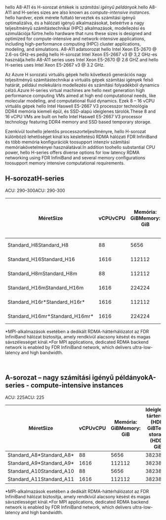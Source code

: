 <!-- A-series - compute-intensive instances, H-series -->

<span data-ttu-id="1d6d0-101">hello A8-A11 és H-sorozat értékek is *számítási igényű példányok*.</span><span class="sxs-lookup"><span data-stu-id="1d6d0-101">hello A8-A11 and H-series sizes are also known as *compute-intensive instances*.</span></span> <span data-ttu-id="1d6d0-102">hello hardver, ezek mérete futtató terveztek és számítási igényű optimalizálva, és a hálózati igényű alkalmazásokat, beleértve a nagy teljesítményű számítástechnikai (HPC) alkalmazások, modellezési és szimulációja fürtre.</span><span class="sxs-lookup"><span data-stu-id="1d6d0-102">hello hardware that runs these sizes is designed and optimized for compute-intensive and network-intensive applications, including high-performance computing (HPC) cluster applications, modeling, and simulations.</span></span> <span data-ttu-id="1d6d0-103">A8-A11 adatsorozat hello Intel Xeon E5-2670 @ 2.6-os GHz-es pedig hello H-sorozat Intel Xeon E5-2667 v3 @ 3,2 GHz-es használja.</span><span class="sxs-lookup"><span data-stu-id="1d6d0-103">hello A8-A11 series uses Intel Xeon E5-2670 @ 2.6 GHZ and hello H-series uses Intel Xeon E5-2667 v3 @ 3.2 GHz.</span></span> 

<span data-ttu-id="1d6d0-104">Az Azure H sorozatú virtuális gépek hello következő generációs nagy teljesítményű számítástechnikai a virtuális gépek számítási igények felső határát, például molekuláris modellezési és számítási folyadékból dynamics célzó.</span><span class="sxs-lookup"><span data-stu-id="1d6d0-104">Azure H-series virtual machines are hello next generation high performance computing VMs aimed at high end computational needs, like molecular modeling, and computational fluid dynamics.</span></span> <span data-ttu-id="1d6d0-105">Ezek 8 – 16 vCPU virtuális gépek hello Intel Haswell E5-2667 V3 processzor technológia DDR4 memória kiemeli épül, és SSD-alapú ideiglenes tárolók.</span><span class="sxs-lookup"><span data-stu-id="1d6d0-105">These 8 and 16 vCPU VMs are built on hello Intel Haswell E5-2667 V3 processor technology featuring DDR4 memory and SSD based temporary storage.</span></span> 

<span data-ttu-id="1d6d0-106">Ezenkívül toohello jelentős processzorteljesítményre, hello H-sorozat különböző lehetőséget kínál kis késleltetésű RDMA hálózati FDR InfiniBand és több memória konfigurációk toosupport intenzív számítási memóriakövetelményei használatával.</span><span class="sxs-lookup"><span data-stu-id="1d6d0-106">In addition toohello substantial CPU power, hello H-series offers diverse options for low latency RDMA networking using FDR InfiniBand and several memory configurations toosupport memory intensive computational requirements.</span></span>



## <a name="h-series"></a><span data-ttu-id="1d6d0-107">H-sorozat</span><span class="sxs-lookup"><span data-stu-id="1d6d0-107">H-series</span></span>

<span data-ttu-id="1d6d0-108">ACU: 290–300</span><span class="sxs-lookup"><span data-stu-id="1d6d0-108">ACU: 290-300</span></span>

| <span data-ttu-id="1d6d0-109">Méret</span><span class="sxs-lookup"><span data-stu-id="1d6d0-109">Size</span></span> | <span data-ttu-id="1d6d0-110">vCPU</span><span class="sxs-lookup"><span data-stu-id="1d6d0-110">vCPU</span></span> | <span data-ttu-id="1d6d0-111">Memória: GiB</span><span class="sxs-lookup"><span data-stu-id="1d6d0-111">Memory: GiB</span></span> | <span data-ttu-id="1d6d0-112">Ideiglenes tárterület (SSD) GiB</span><span class="sxs-lookup"><span data-stu-id="1d6d0-112">Temp storage (SSD) GiB</span></span> | <span data-ttu-id="1d6d0-113">Adatlemezek max. száma</span><span class="sxs-lookup"><span data-stu-id="1d6d0-113">Max data disks</span></span> | <span data-ttu-id="1d6d0-114">Lemezek max. teljesítménye: IOPS</span><span class="sxs-lookup"><span data-stu-id="1d6d0-114">Max disk throughput: IOPS</span></span> | <span data-ttu-id="1d6d0-115">Hálózati adapterek maximális száma</span><span class="sxs-lookup"><span data-stu-id="1d6d0-115">Max NICs</span></span> |
| --- | --- | --- | --- | --- | --- | --- |
| <span data-ttu-id="1d6d0-116">Standard_H8</span><span class="sxs-lookup"><span data-stu-id="1d6d0-116">Standard_H8</span></span> |<span data-ttu-id="1d6d0-117">8</span><span class="sxs-lookup"><span data-stu-id="1d6d0-117">8</span></span> |<span data-ttu-id="1d6d0-118">56</span><span class="sxs-lookup"><span data-stu-id="1d6d0-118">56</span></span> |<span data-ttu-id="1d6d0-119">1000</span><span class="sxs-lookup"><span data-stu-id="1d6d0-119">1000</span></span> |<span data-ttu-id="1d6d0-120">16</span><span class="sxs-lookup"><span data-stu-id="1d6d0-120">16</span></span> |<span data-ttu-id="1d6d0-121">16x500</span><span class="sxs-lookup"><span data-stu-id="1d6d0-121">16 x 500</span></span> |<span data-ttu-id="1d6d0-122">2</span><span class="sxs-lookup"><span data-stu-id="1d6d0-122">2</span></span>  |
| <span data-ttu-id="1d6d0-123">Standard_H16</span><span class="sxs-lookup"><span data-stu-id="1d6d0-123">Standard_H16</span></span> |<span data-ttu-id="1d6d0-124">16</span><span class="sxs-lookup"><span data-stu-id="1d6d0-124">16</span></span> |<span data-ttu-id="1d6d0-125">112</span><span class="sxs-lookup"><span data-stu-id="1d6d0-125">112</span></span> |<span data-ttu-id="1d6d0-126">2000</span><span class="sxs-lookup"><span data-stu-id="1d6d0-126">2000</span></span> |<span data-ttu-id="1d6d0-127">32</span><span class="sxs-lookup"><span data-stu-id="1d6d0-127">32</span></span> |<span data-ttu-id="1d6d0-128">32x500</span><span class="sxs-lookup"><span data-stu-id="1d6d0-128">32 x 500</span></span> |<span data-ttu-id="1d6d0-129">4</span><span class="sxs-lookup"><span data-stu-id="1d6d0-129">4</span></span> |
| <span data-ttu-id="1d6d0-130">Standard_H8m</span><span class="sxs-lookup"><span data-stu-id="1d6d0-130">Standard_H8m</span></span> |<span data-ttu-id="1d6d0-131">8</span><span class="sxs-lookup"><span data-stu-id="1d6d0-131">8</span></span> |<span data-ttu-id="1d6d0-132">112</span><span class="sxs-lookup"><span data-stu-id="1d6d0-132">112</span></span> |<span data-ttu-id="1d6d0-133">1000</span><span class="sxs-lookup"><span data-stu-id="1d6d0-133">1000</span></span> |<span data-ttu-id="1d6d0-134">16</span><span class="sxs-lookup"><span data-stu-id="1d6d0-134">16</span></span> |<span data-ttu-id="1d6d0-135">16x500</span><span class="sxs-lookup"><span data-stu-id="1d6d0-135">16 x 500</span></span> |<span data-ttu-id="1d6d0-136">2</span><span class="sxs-lookup"><span data-stu-id="1d6d0-136">2</span></span>  |
| <span data-ttu-id="1d6d0-137">Standard_H16m</span><span class="sxs-lookup"><span data-stu-id="1d6d0-137">Standard_H16m</span></span> |<span data-ttu-id="1d6d0-138">16</span><span class="sxs-lookup"><span data-stu-id="1d6d0-138">16</span></span> |<span data-ttu-id="1d6d0-139">224</span><span class="sxs-lookup"><span data-stu-id="1d6d0-139">224</span></span> |<span data-ttu-id="1d6d0-140">2000</span><span class="sxs-lookup"><span data-stu-id="1d6d0-140">2000</span></span> |<span data-ttu-id="1d6d0-141">32</span><span class="sxs-lookup"><span data-stu-id="1d6d0-141">32</span></span> |<span data-ttu-id="1d6d0-142">32x500</span><span class="sxs-lookup"><span data-stu-id="1d6d0-142">32 x 500</span></span> |<span data-ttu-id="1d6d0-143">4</span><span class="sxs-lookup"><span data-stu-id="1d6d0-143">4</span></span>  |
| <span data-ttu-id="1d6d0-144">Standard_H16r*</span><span class="sxs-lookup"><span data-stu-id="1d6d0-144">Standard_H16r*</span></span> |<span data-ttu-id="1d6d0-145">16</span><span class="sxs-lookup"><span data-stu-id="1d6d0-145">16</span></span> |<span data-ttu-id="1d6d0-146">112</span><span class="sxs-lookup"><span data-stu-id="1d6d0-146">112</span></span> |<span data-ttu-id="1d6d0-147">2000</span><span class="sxs-lookup"><span data-stu-id="1d6d0-147">2000</span></span> |<span data-ttu-id="1d6d0-148">32</span><span class="sxs-lookup"><span data-stu-id="1d6d0-148">32</span></span> |<span data-ttu-id="1d6d0-149">32x500</span><span class="sxs-lookup"><span data-stu-id="1d6d0-149">32 x 500</span></span> |<span data-ttu-id="1d6d0-150">4</span><span class="sxs-lookup"><span data-stu-id="1d6d0-150">4</span></span>  |
| <span data-ttu-id="1d6d0-151">Standard_H16mr*</span><span class="sxs-lookup"><span data-stu-id="1d6d0-151">Standard_H16mr*</span></span> |<span data-ttu-id="1d6d0-152">16</span><span class="sxs-lookup"><span data-stu-id="1d6d0-152">16</span></span> |<span data-ttu-id="1d6d0-153">224</span><span class="sxs-lookup"><span data-stu-id="1d6d0-153">224</span></span> |<span data-ttu-id="1d6d0-154">2000</span><span class="sxs-lookup"><span data-stu-id="1d6d0-154">2000</span></span> |<span data-ttu-id="1d6d0-155">32</span><span class="sxs-lookup"><span data-stu-id="1d6d0-155">32</span></span> |<span data-ttu-id="1d6d0-156">32x500</span><span class="sxs-lookup"><span data-stu-id="1d6d0-156">32 x 500</span></span> |<span data-ttu-id="1d6d0-157">4</span><span class="sxs-lookup"><span data-stu-id="1d6d0-157">4</span></span> |

<span data-ttu-id="1d6d0-158">*MPI-alkalmazások esetében a dedikált RDMA-háttérhálózatot az FDR InfiniBand hálózat biztosítja, amely rendkívül alacsony késést és magas sávszélességet kínál.</span><span class="sxs-lookup"><span data-stu-id="1d6d0-158">*For MPI applications, dedicated RDMA backend network is enabled by FDR InfiniBand network, which delivers ultra-low-latency and high bandwidth.</span></span>

<br>



## <a name="a-series---compute-intensive-instances"></a><span data-ttu-id="1d6d0-159">A-sorozat – nagy számítási igényű példányok</span><span class="sxs-lookup"><span data-stu-id="1d6d0-159">A-series - compute-intensive instances</span></span>

<span data-ttu-id="1d6d0-160">ACU: 225</span><span class="sxs-lookup"><span data-stu-id="1d6d0-160">ACU: 225</span></span>

| <span data-ttu-id="1d6d0-161">Méret</span><span class="sxs-lookup"><span data-stu-id="1d6d0-161">Size</span></span> | <span data-ttu-id="1d6d0-162">vCPU</span><span class="sxs-lookup"><span data-stu-id="1d6d0-162">vCPU</span></span> | <span data-ttu-id="1d6d0-163">Memória: GiB</span><span class="sxs-lookup"><span data-stu-id="1d6d0-163">Memory: GiB</span></span> | <span data-ttu-id="1d6d0-164">Ideiglenes tárterület (HDD) GiB</span><span class="sxs-lookup"><span data-stu-id="1d6d0-164">Temp storage (HDD): GiB</span></span> | <span data-ttu-id="1d6d0-165">Adatlemezek max. száma</span><span class="sxs-lookup"><span data-stu-id="1d6d0-165">Max data disks</span></span> | <span data-ttu-id="1d6d0-166">Adatlemezek max. teljesítménye: IOPS</span><span class="sxs-lookup"><span data-stu-id="1d6d0-166">Max data disk throughput: IOPS</span></span> | <span data-ttu-id="1d6d0-167">Hálózati adapterek maximális száma</span><span class="sxs-lookup"><span data-stu-id="1d6d0-167">Max NICs</span></span>|
| --- | --- | --- | --- | --- | --- | --- |
| <span data-ttu-id="1d6d0-168">Standard_A8*</span><span class="sxs-lookup"><span data-stu-id="1d6d0-168">Standard_A8*</span></span> |<span data-ttu-id="1d6d0-169">8</span><span class="sxs-lookup"><span data-stu-id="1d6d0-169">8</span></span> |<span data-ttu-id="1d6d0-170">56</span><span class="sxs-lookup"><span data-stu-id="1d6d0-170">56</span></span> |<span data-ttu-id="1d6d0-171">382</span><span class="sxs-lookup"><span data-stu-id="1d6d0-171">382</span></span> |<span data-ttu-id="1d6d0-172">16</span><span class="sxs-lookup"><span data-stu-id="1d6d0-172">16</span></span> |<span data-ttu-id="1d6d0-173">16x500</span><span class="sxs-lookup"><span data-stu-id="1d6d0-173">16x500</span></span> |<span data-ttu-id="1d6d0-174">2</span><span class="sxs-lookup"><span data-stu-id="1d6d0-174">2</span></span> |
| <span data-ttu-id="1d6d0-175">Standard_A9*</span><span class="sxs-lookup"><span data-stu-id="1d6d0-175">Standard_A9*</span></span> |<span data-ttu-id="1d6d0-176">16</span><span class="sxs-lookup"><span data-stu-id="1d6d0-176">16</span></span> |<span data-ttu-id="1d6d0-177">112</span><span class="sxs-lookup"><span data-stu-id="1d6d0-177">112</span></span> |<span data-ttu-id="1d6d0-178">382</span><span class="sxs-lookup"><span data-stu-id="1d6d0-178">382</span></span> |<span data-ttu-id="1d6d0-179">16</span><span class="sxs-lookup"><span data-stu-id="1d6d0-179">16</span></span> |<span data-ttu-id="1d6d0-180">16x500</span><span class="sxs-lookup"><span data-stu-id="1d6d0-180">16x500</span></span> |<span data-ttu-id="1d6d0-181">4</span><span class="sxs-lookup"><span data-stu-id="1d6d0-181">4</span></span> |
| <span data-ttu-id="1d6d0-182">Standard_A10</span><span class="sxs-lookup"><span data-stu-id="1d6d0-182">Standard_A10</span></span> |<span data-ttu-id="1d6d0-183">8</span><span class="sxs-lookup"><span data-stu-id="1d6d0-183">8</span></span> |<span data-ttu-id="1d6d0-184">56</span><span class="sxs-lookup"><span data-stu-id="1d6d0-184">56</span></span> |<span data-ttu-id="1d6d0-185">382</span><span class="sxs-lookup"><span data-stu-id="1d6d0-185">382</span></span> |<span data-ttu-id="1d6d0-186">16</span><span class="sxs-lookup"><span data-stu-id="1d6d0-186">16</span></span> |<span data-ttu-id="1d6d0-187">16x500</span><span class="sxs-lookup"><span data-stu-id="1d6d0-187">16x500</span></span> |<span data-ttu-id="1d6d0-188">2</span><span class="sxs-lookup"><span data-stu-id="1d6d0-188">2</span></span>  |
| <span data-ttu-id="1d6d0-189">Standard_A11</span><span class="sxs-lookup"><span data-stu-id="1d6d0-189">Standard_A11</span></span> |<span data-ttu-id="1d6d0-190">16</span><span class="sxs-lookup"><span data-stu-id="1d6d0-190">16</span></span> |<span data-ttu-id="1d6d0-191">112</span><span class="sxs-lookup"><span data-stu-id="1d6d0-191">112</span></span> |<span data-ttu-id="1d6d0-192">382</span><span class="sxs-lookup"><span data-stu-id="1d6d0-192">382</span></span> |<span data-ttu-id="1d6d0-193">16</span><span class="sxs-lookup"><span data-stu-id="1d6d0-193">16</span></span> |<span data-ttu-id="1d6d0-194">16x500</span><span class="sxs-lookup"><span data-stu-id="1d6d0-194">16x500</span></span> |<span data-ttu-id="1d6d0-195">4</span><span class="sxs-lookup"><span data-stu-id="1d6d0-195">4</span></span> |

<span data-ttu-id="1d6d0-196">*MPI-alkalmazások esetében a dedikált RDMA-háttérhálózatot az FDR InfiniBand hálózat biztosítja, amely rendkívül alacsony késést és magas sávszélességet kínál.</span><span class="sxs-lookup"><span data-stu-id="1d6d0-196">*For MPI applications, dedicated RDMA backend network is enabled by FDR InfiniBand network, which delivers ultra-low-latency and high bandwidth.</span></span>

<br>



